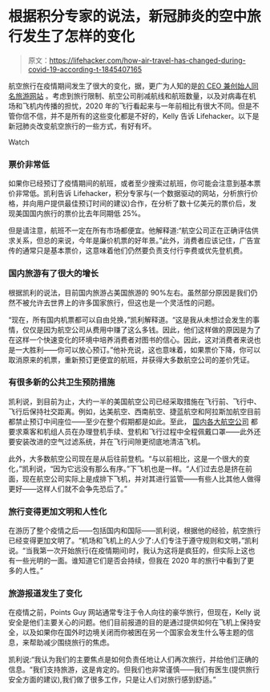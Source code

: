 # 根据积分专家的说法，新冠肺炎的空中旅行发生了怎样的变化

> 原文：<https://lifehacker.com/how-air-travel-has-changed-during-covid-19-according-t-1845407165>

航空旅行在疫情期间发生了很大的变化，据，更广为人知的是[的 CEO 兼创始人同名旅游网站](https://thepointsguy.com) 。考虑到旅行限制、航空公司削减航线和航班数量，以及对病毒在机场和飞机内传播的担忧，2020 年的飞行看起来与一年前相比有很大不同。但是不管你信不信，并不是所有的这些变化都是不好的，Kelly 告诉 Lifehacker。以下是新冠肺炎改变航空旅行的一些方式，有好有坏。

Watch

### 票价非常低

如果你已经预订了疫情期间的航班，或者至少搜索过航班，你可能会注意到基本票价非常低。凯利告诉 Lifehacker，积分专家与(一个数据驱动的网站，分析旅行价格，并向用户提供最佳预订时间的建议)合作，在分析了数十亿美元的票价后，发现美国国内旅行的票价比去年同期低 25%。

但是请注意，航班不一定在所有市场都便宜。他解释道:“航空公司正在正确评估供求关系，但总的来说，今年是廉价机票的好年景。”此外，消费者应该记住，广告宣传的通常只是基本票价，这意味着他们仍然要负责支付行李费或优先登机费。

### 国内旅游有了很大的增长

根据凯利的说法，目前国内旅游占美国旅游的 90%左右。虽然部分原因是我们仍然不被允许去世界上的许多国家旅行，但这也是一个灵活性的问题。

“现在，所有国内机票都可以自由兑换，”凯利解释道。“这是我从未想过会发生的事情，仅仅是因为航空公司从费用中赚了这么多钱。因此，他们这样做的原因是为了在这样一个快速变化的环境中培养消费者对图书的信心。因此，这对消费者来说也是一大胜利——你可以放心预订。”他补充说，这也意味着，如果票价下降，你可以取消原来的机票，重新预订更便宜的航班，并获得大多数航空公司的差价凭证。

### 有很多新的公共卫生预防措施

凯利说，到目前为止，大约一半的美国航空公司已经采取措施在飞行前、飞行中、飞行后保持社交距离。例如，达美航空、西南航空、捷蓝航空和阿拉斯加航空目前都禁止预订中间座位——至少在整个假期都是如此。至此， [国内各大航空公司](https://www.forbes.com/sites/advisor/2020/10/08/master-list-of-us-airline-seating-and-mask-covid-19-policies/#4170e5bbb561) 都要求乘客和机组人员在办理登机手续、登机和飞行过程中全程佩戴口罩——此外还要安装改进的空气过滤系统，并在飞行间隙更彻底地清洁飞机。

此外，大多数航空公司现在是从后往前登机。“与以前相比，这是一个很大的变化，”凯利说，“因为它远没有那么有序。”下飞机也是一样。“人们过去总是挤在前面，现在航空公司实际上是成排下飞机，并对其进行监管——有些人比其他人做得更好——这样人们就不会争先恐后了。”

### 旅行变得更加文明和人性化

在游历了整个疫情之后——包括国内和国际——凯利说，根据他的经验，航空旅行已经变得更加文明了。“机场和飞机上的人少了:人们专注于遵守规则和文明，”凯利说。“当我第一次开始旅行(在疫情期间)时，我认为这将是疯狂的，但实际上这也有一些光明的一面。谁知道它们是否会持续，但我在 2020 年的旅行中看到了更多的人性。”

### 旅游报道发生了变化

在疫情之前，Points Guy 网站通常专注于令人向往的豪华旅行，但现在，Kelly 说安全是他们主要关心的问题。他们目前报道的目的是通过提供如何在飞机上保持安全，以及如果你在国外时边境关闭而你被困在另一个国家会发生什么等主题的信息，来帮助减少围绕旅行的焦虑。

凯利说:“我认为我们的主要焦点是如何负责任地让人们再次旅行，并给他们正确的信息。“我们支持旅游，这是肯定的。但我们也非常谨慎——我们有医生(提供旅行安全方面的建议),我们做了很多工作，只是让人们对旅行感到舒适。”